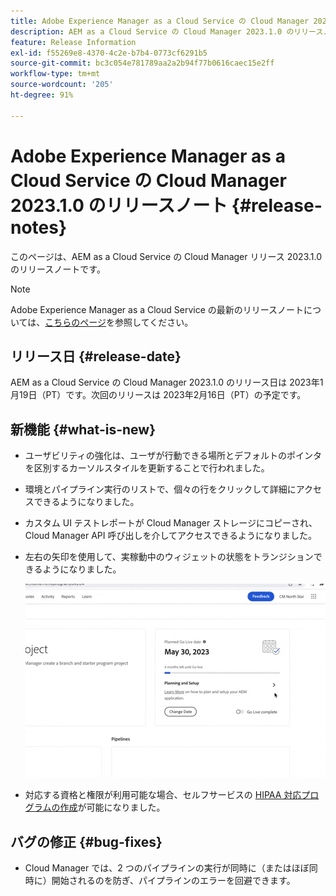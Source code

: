 ```yaml
---
title: Adobe Experience Manager as a Cloud Service の Cloud Manager 2023.1.0 のリリースノート
description: AEM as a Cloud Service の Cloud Manager 2023.1.0 のリリースノートです。
feature: Release Information
exl-id: f55269e8-4370-4c2e-b7b4-0773cf6291b5
source-git-commit: bc3c054e781789aa2a2b94f77b0616caec15e2ff
workflow-type: tm+mt
source-wordcount: '205'
ht-degree: 91%

---
```


# Adobe Experience Manager as a Cloud Service の Cloud Manager 2023.1.0 のリリースノート {#release-notes}

このページは、AEM as a Cloud Service の Cloud Manager リリース 2023.1.0 のリリースノートです。

>[!NOTE]
>
>Adobe Experience Manager as a Cloud Service の最新のリリースノートについては、[こちらのページ](/help/release-notes/release-notes-cloud/release-notes-current.md)を参照してください。

## リリース日 {#release-date}

AEM as a Cloud Service の Cloud Manager 2023.1.0 のリリース日は 2023年1月19日（PT）です。次回のリリースは 2023年2月16日（PT）の予定です。

## 新機能 {#what-is-new}

* ユーザビリティの強化は、ユーザが行動できる場所とデフォルトのポインタを区別するカーソルスタイルを更新することで行われました。

* 環境とパイプライン実行のリストで、個々の行をクリックして詳細にアクセスできるようになりました。

* カスタム UI テストレポートが Cloud Manager ストレージにコピーされ、Cloud Manager API 呼び出しを介してアクセスできるようになりました。

* 左右の矢印を使用して、実稼動中のウィジェットの状態をトランジションできるようになりました。

  ![実稼動中のウィジェットのトランジション](/help/implementing/cloud-manager/release-notes/assets/go-live-transitions.gif)

* 対応する資格と権限が利用可能な場合、セルフサービスの [HIPAA 対応プログラムの作成](/help/implementing/cloud-manager/getting-access-to-aem-in-cloud/creating-production-programs.md)が可能になりました。

## バグの修正 {#bug-fixes}

* Cloud Manager では、2 つのパイプラインの実行が同時に（またはほぼ同時に）開始されるのを防ぎ、パイプラインのエラーを回避できます。
